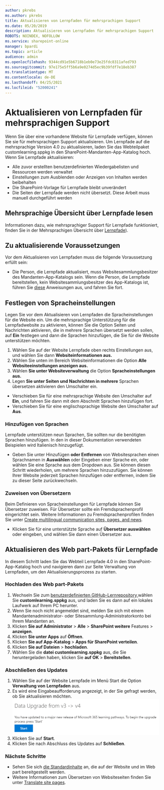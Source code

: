 ```yaml
---
author: pkrebs
ms.author: pkrebs
title: Aktualisieren von Lernpfaden für mehrsprachigen Support
ms.date: 05/20/2019
description: Aktualisieren von Lernpfaden für mehrsprachigen Support
ROBOTS: NOINDEX, NOFOLLOW
ms.service: sharepoint-online
manager: bpardi
ms.topic: article
audience: admin
ms.openlocfilehash: 9344cd91e5b6718b1eb0e73e25fdc8311afed793
ms.sourcegitcommit: 97e175e5ff5b6a9e0274d5ec9b39fdf7e18eb387
ms.translationtype: MT
ms.contentlocale: de-DE
ms.lasthandoff: 04/25/2021
ms.locfileid: "52000241"
---
```

# <a name="update-learning-pathways-for-multilingual-support"></a>Aktualisieren von Lernpfaden für mehrsprachigen Support
Wenn Sie über eine vorhandene Website für Lernpfade verfügen, können Sie sie für mehrsprachigen Support aktualisieren. Um Lernpfade auf die mehrsprachige Version 4.0 zu aktualisieren, laden Sie das Webteilpaket customlearning.sppkg in den SharePoint-Mandanten-App-Katalog hoch. Wenn Sie Lernpfade aktualisieren:  

- Alle zuvor erstellten benutzerdefinierten Wiedergabelisten und Ressourcen werden verwaltet
- Einstellungen zum Ausblenden oder Anzeigen von Inhalten werden beibehalten
- Die SharePoint-Vorlage für Lernpfade bleibt unverändert
- Die Seiten der Lernpfade werden nicht übersetzt. Diese Arbeit muss manuell durchgeführt werden

## <a name="read-the-learning-pathways-multilingual-overview"></a>Mehrsprachige Übersicht über Lernpfade lesen
Informationen dazu, wie mehrsprachiger Support für Lernpfade funktioniert, finden Sie in der Mehrsprachigen Übersicht über [Lernpfade](custom_overview_ml.md)). 

## <a name="prerequisites-to-update"></a>Zu aktualisierende Voraussetzungen
Vor dem Aktualisieren von Lernpfaden muss die folgende Voraussetzung erfüllt sein:
- Die Person, die Lernpfade aktualisiert, muss Websitesammlungsbesitzer des Mandanten-App-Katalogs sein. Wenn die Person, die Lernpfade bereitstellen, kein Websitesammlungsbesitzer des App-Katalogs ist, führen Sie [diese](addappadmin.md) Anweisungen aus, und fahren Sie fort. 

## <a name="set-language-settings"></a>Festlegen von Spracheinstellungen 
Legen Sie vor dem Aktualisieren von Lernpfaden die Spracheinstellungen für die Website ein. Um die mehrsprachige Unterstützung für die Lernpfadwebsite  zu aktivieren, können Sie die Option Seiten und Nachrichten aktivieren, die in mehrere Sprachen übersetzt werden sollen, auf **Ein** festlegen und dann die Sprachen hinzufügen, die Sie für die Website unterstützen möchten.
1.  Wählen Sie auf der  Website Lernpfade oben rechts Einstellungen aus, und wählen Sie dann **Websiteinformationen aus.**
2.  Wählen Sie unten im Bereich Websiteinformationen die Option **Alle Websiteeinstellungen anzeigen aus.**
3.  Wählen **Sie unter Websiteverwaltung** die Option **Spracheinstellungen aus.**
4.  Legen **Sie unter Seiten und Nachrichten in mehrere** Sprachen übersetzen aktivieren den Umschalter ein. 
- Verschieben Sie für eine mehrsprachige Website den Umschalter auf **Ein**, und fahren Sie dann mit dem Abschnitt Sprachen hinzufügen fort. 
- Verschieben Sie für eine englischsprachige Website den Umschalter auf **Aus**.

### <a name="add-languages"></a>Hinzufügen von Sprachen
Lernpfade unterstützen neun Sprachen, Sie sollten nur die benötigten Sprachen hinzufügen. In den in dieser Dokumentation verwendeten Beispielen wird Italienisch hinzugefügt. 
- Geben Sie unter Hinzufügen **oder Entfernen** von Websitesprachen einen Sprachnamen in **Auswählen** oder Eingeben einer Sprache ein, oder wählen Sie eine Sprache aus dem Dropdown aus. Sie können diesen Schritt wiederholen, um mehrere Sprachen hinzuzufügen. Sie können Ihrer Website jederzeit Sprachen hinzufügen oder entfernen, indem Sie zu dieser Seite zurückwechseln.
 
### <a name="assign-translators"></a>Zuweisen von Übersetzern
Beim Definieren von Spracheinstellungen für Lernpfade können Sie Übersetzer zuweisen. Für Übersetzer sollte ein Fremdsprachenprofil eingerichtet sein. Weitere Informationen zu Fremdsprachenprofilen finden Sie unter [Create multilingual communication sites, pages, and news](https://support.office.com/article/2bb7d610-5453-41c6-a0e8-6f40b3ed750c).  
- Klicken Sie für eine unterstützte Sprache auf **Übersetzer auswählen** oder eingeben, und wählen Sie dann einen Übersetzer aus. 

## <a name="update-the-learning-pathways-web-part-package"></a>Aktualisieren des Web part-Pakets für Lernpfade
In diesem Schritt laden Sie das Webteil Lernpfade 4.0 in den SharePoint-App-Katalog hoch und navigieren dann zur Seite Verwaltung von Lernpfaden, um den Aktualisierungsprozess zu starten.

### <a name="upload-the-web-part-package"></a>Hochladen des Web part-Pakets
1.  Wechseln Sie zum [benutzerdefinierten GitHub-Lernrepository,](https://github.com/pnp/custom-learning-office-365/tree/master/webpart)wählen Sie **customlearning.sppkg** aus, und laden Sie es dann auf ein lokales Laufwerk auf Ihrem PC herunter. 
2.  Wenn Sie noch nicht angemeldet sind, melden Sie sich mit einem Mandantenadministrator- oder Sitesammlung-Administratorkonto bei Ihrem Mandanten an. 
3.  Klicken **Sie auf Administrator**  >  **Alle**  >  **SharePoint weitere** Features  >  **anzeigen**. 
4.  Klicken **Sie unter Apps** auf **Öffnen**. 
5.  Klicken **Sie auf App-Katalog**  >  **Apps für SharePoint verteilen**. 
6.  Klicken **Sie auf Dateien**  >  **hochladen**. 
7.  Wählen Sie die **datei customlearning.sppkg** aus, die Sie heruntergeladen haben, klicken Sie **auf OK**  >  **Bereitstellen**. 

### <a name="complete-the-update"></a>Abschließen des Updates
1.  Wählen Sie auf der Website Lernpfade im Menü Start die Option **Verwaltung von** **Lernpfaden** aus. 
2.  Es wird eine Eingabeaufforderung angezeigt, in der Sie gefragt werden, ob Sie aktualisieren möchten. 
![custom_update_adminprompt_ml.png](media/custom_update_adminprompt_ml.png)
3.  Klicken Sie auf **Start**. 
4. Klicken Sie nach Abschluss des Updates auf **Schließen**. 

### <a name="next-steps"></a>Nächste Schritte
- Sehen Sie sich [die Standardinhalte](custom_exploresite.md) an, die auf der Website und im Web part bereitgestellt werden.
- Weitere Informationen zum Übersetzen von Websiteseiten finden Sie unter [Translate site pages](custom_translate_page_ml.md). 

